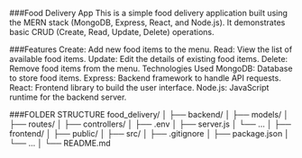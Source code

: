 ###Food Delivery App
This is a simple food delivery application built using the MERN stack (MongoDB, Express, React, and Node.js). It demonstrates basic CRUD (Create, Read, Update, Delete) operations.

###Features
Create: Add new food items to the menu.
Read: View the list of available food items.
Update: Edit the details of existing food items.
Delete: Remove food items from the menu.
Technologies Used
MongoDB: Database to store food items.
Express: Backend framework to handle API requests.
React: Frontend library to build the user interface.
Node.js: JavaScript runtime for the backend server.


###FOLDER STRUCTURE 
food_delivery/
│
├── backend/
│   ├── models/
│   ├── routes/
│   ├── controllers/
│   ├── .env
│   ├── server.js
│   └── ...
│
├── frontend/
│   ├── public/
│   ├── src/
│   ├── .gitignore
│   ├── package.json
│   └── ...
│
└── README.md
